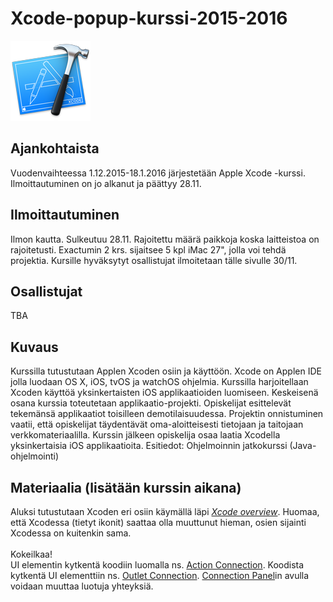 # Xcode-popup-kurssi-2015-2016
<img src="https://raw.githubusercontent.com/vegrex/Xcode-popup-kurssi-2015-2016/master/images/Xcode6.png" />

Ajankohtaista
-------------
Vuodenvaihteessa 1.12.2015-18.1.2016 järjestetään Apple Xcode -kurssi. Ilmoittautuminen
on jo alkanut ja päättyy 28.11.

Ilmoittautuminen
----------------
Ilmon kautta. Sulkeutuu 28.11. Rajoitettu määrä paikkoja koska laitteistoa on 
rajoitetusti. Exactumin 2 krs. sijaitsee 5 kpl iMac 27", jolla voi tehdä projektia. 
Kursille hyväksytyt osallistujat ilmoitetaan tälle sivulle 30/11.

Osallistujat
------------
TBA

Kuvaus
------
<p>Kurssilla tutustutaan Applen Xcoden osiin ja käyttöön. Xcode on Applen IDE jolla luodaan 
OS X, iOS, tvOS ja watchOS ohjelmia. Kurssilla harjoitellaan Xcoden käyttöä 
yksinkertaisten iOS applikaatioiden luomiseen. Keskeisenä osana kurssia toteutetaan 
applikaatio-projekti. Opiskelijat esittelevät tekemänsä applikaatiot toisilleen 
demotilaisuudessa. Projektin onnistuminen vaatii, että opiskelijat täydentävät 
oma-aloitteisesti tietojaan ja taitojaan verkkomateriaalilla. Kurssin jälkeen opiskelija 
osaa laatia Xcodella yksinkertaisia iOS applikaatioita. Esitiedot: Ohjelmoinnin 
jatkokurssi (Java-ohjelmointi)</p>

Materiaalia (lisätään kurssin aikana)
-------------------------------------
Aluksi tutustutaan Xcoden eri osiin käymällä läpi <em> 
<a href="https://developer.apple.com/library/mac/documentation/ToolsLanguages/Conceptual/Xcode_Overview/index.html#//apple_ref/doc/uid/TP40010215
">Xcode overview</a></em>. Huomaa, että Xcodessa (tietyt ikonit) saattaa olla muuttunut hieman, 
osien sijainti Xcodessa on kuitenkin sama.
<br /><br />
Kokeilkaa!<br />
UI elementin kytkentä koodiin luomalla ns. <a href="https://developer.apple.com/library/ios/recipes/xcode_help-IB_connections/chapters/CreatingAction.html#//apple_ref/doc/uid/TP40014227-CH16-SW1">Action Connection</a>.
Koodista kytkentä UI elementtiin ns. <a href="https://developer.apple.com/library/ios/recipes/xcode_help-IB_connections/chapters/CreatingOutlet.html#//apple_ref/doc/uid/TP40014227-CH15-SW1">Outlet Connection</a>.
<a href="https://developer.apple.com/library/ios/recipes/xcode_help-IB_connections/chapters/Connections.html#//apple_ref/doc/uid/TP40014227-CH20-SW1">Connection Panel</a>in avulla voidaan muuttaa luotuja yhteyksiä.

